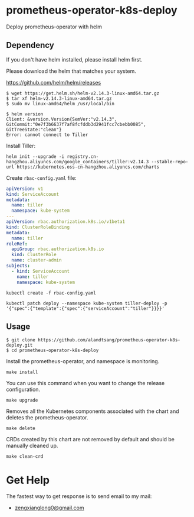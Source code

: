 # prometheus-operator-k8s-deploy
Deploy prometheus-operator with helm

## Dependency
If you don't have helm installed, please install helm first.

Please download the helm that matches your system.

https://github.com/helm/helm/releases

```
$ wget https://get.helm.sh/helm-v2.14.3-linux-amd64.tar.gz
$ tar xf helm-v2.14.3-linux-amd64.tar.gz
$ sudo mv linux-amd64/helm /usr/local/bin
```

```
$ helm version
Client: &version.Version{SemVer:"v2.14.3", GitCommit:"0e7f3b6637f7af8fcfddb3d2941fcc7cbebb0085", GitTreeState:"clean"}
Error: cannot connect to Tiller
```

Install Tiller:
```
helm init --upgrade -i registry.cn-hangzhou.aliyuncs.com/google_containers/tiller:v2.14.3 --stable-repo-url https://kubernetes.oss-cn-hangzhou.aliyuncs.com/charts
```

Create `rbac-config.yaml` file:
```yaml
apiVersion: v1
kind: ServiceAccount
metadata:
  name: tiller
  namespace: kube-system
---
apiVersion: rbac.authorization.k8s.io/v1beta1
kind: ClusterRoleBinding
metadata:
  name: tiller
roleRef:
  apiGroup: rbac.authorization.k8s.io
  kind: ClusterRole
  name: cluster-admin
subjects:
  - kind: ServiceAccount
    name: tiller
    namespace: kube-system
```

```
kubectl create -f rbac-config.yaml
```

```
kubectl patch deploy --namespace kube-system tiller-deploy -p '{"spec":{"template":{"spec":{"serviceAccount":"tiller"}}}}'
```

## Usage

```
$ git clone https://github.com/alandtsang/prometheus-operator-k8s-deploy.git
$ cd prometheus-operator-k8s-deploy
```

Install the prometheus-operator, and namespace is monitoring.
```
make install
```

You can use this command when you want to change the release configuration.
```
make upgrade
```

Removes all the Kubernetes components associated with the chart and deletes the prometheus-operator.
```
make delete
```

CRDs created by this chart are not removed by default and should be manually cleaned up.
```
make clean-crd
```

# Get Help
The fastest way to get response is to send email to my mail:
- <zengxianglong0@gmail.com>
